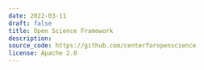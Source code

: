 ```yaml
---
date: 2022-03-11
draft: false
title: Open Science Framework
description:
source_code: https://github.com/centerforopenscience
license: Apache 2.0
---
```



